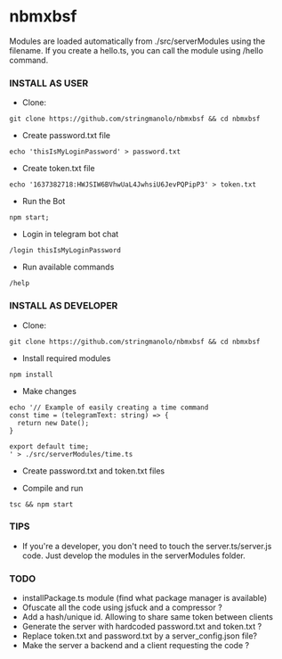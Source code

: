# nbmxbsf

Modules are loaded automatically from ./src/serverModules using the filename. If you create a hello.ts, you can call the module using /hello command.


### INSTALL AS USER
- Clone: 
```
git clone https://github.com/stringmanolo/nbmxbsf && cd nbmxbsf
```

- Create password.txt file
```
echo 'thisIsMyLoginPassword' > password.txt
```

- Create token.txt file
```
echo '1637382718:HWJSIW6BVhwUaL4JwhsiU6JevPQPipP3' > token.txt
```

- Run the Bot
```
npm start;
```

- Login in telegram bot chat
```
/login thisIsMyLoginPassword
```

- Run available commands
```
/help
```

### INSTALL AS DEVELOPER
- Clone:
```
git clone https://github.com/stringmanolo/nbmxbsf && cd nbmxbsf
```

- Install required modules
```
npm install
```

- Make changes
```
echo '// Example of easily creating a time command
const time = (telegramText: string) => {
  return new Date();
}

export default time;
' > ./src/serverModules/time.ts
```

- Create password.txt and token.txt files

- Compile and run
```
tsc && npm start
```
### TIPS
- If you're a developer, you don't need to touch the server.ts/server.js code. Just develop the modules in the serverModules folder.

### TODO
- installPackage.ts module (find what package manager is available)
- Ofuscate all the code using jsfuck and a compressor ?
- Add a hash/unique id. Allowing to share same token between clients
- Generate the server with hardcoded password.txt and token.txt ?
- Replace token.txt and password.txt by a server_config.json file?
- Make the server a backend and a client requesting the code ?
